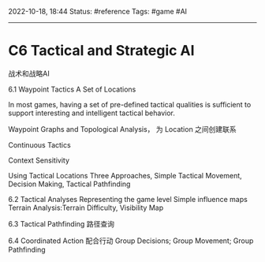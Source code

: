 2022-10-18, 18:44
Status: #reference 
Tags: #game #AI 

---
# C6 Tactical and Strategic AI

战术和战略AI

6.1 Waypoint Tactics
A Set of Locations

In most games, having a set of pre-defined tactical qualities is sufficient to support interesting and intelligent tactical behavior.

Waypoint Graphs and Topological Analysis， 为 Location 之间创建联系

Continuous Tactics

Context Sensitivity

Using Tactical Locations
Three Approaches, Simple Tactical Movement, Decision Making, Tactical Pathfinding


6.2 Tactical Analyses
Representing the game level
Simple influence maps
Terrain Analysis:Terrain Difficulty, Visibility Map

6.3 Tactical Pathfinding
路径查询

6.4 Coordinated Action 配合行动
Group Decisions; Group Movement; Group Pathfinding

















